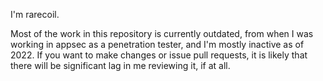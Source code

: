 I'm rarecoil.

Most of the work in this repository is currently outdated, from when I was working in appsec as a penetration tester, and I'm mostly inactive as of 2022. If you want to make changes or issue pull requests, it is likely that there will be significant lag in me reviewing it, if at all.
